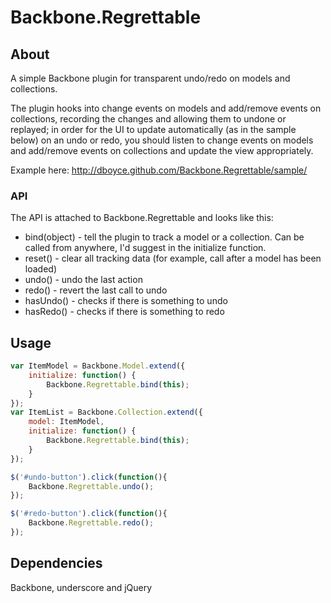 # Backbone.Regrettable

## About

A simple Backbone plugin for transparent undo/redo on models and collections. 

The plugin hooks into change events on models and add/remove events on collections, recording the changes and allowing
them to undone or replayed; in order for the UI to update automatically (as in the sample below) on an undo or redo, you should listen
to change events on models and add/remove events on collections and update the view appropriately.

Example here: http://dboyce.github.com/Backbone.Regrettable/sample/

### API

The API is attached to Backbone.Regrettable and looks like this:

* bind(object) - tell the plugin to track a model or a collection. Can be called from anywhere, I'd suggest in the initialize function.
* reset() - clear all tracking data (for example, call after a model has been loaded)
* undo() - undo the last action
* redo() - revert the last call to undo
* hasUndo() - checks if there is something to undo
* hasRedo() - checks if there is something to redo

## Usage

```javascript
var ItemModel = Backbone.Model.extend({
    initialize: function() {
        Backbone.Regrettable.bind(this);
    }
});
var ItemList = Backbone.Collection.extend({
    model: ItemModel,
    initialize: function() {
        Backbone.Regrettable.bind(this);
    }
});

$('#undo-button').click(function(){
    Backbone.Regrettable.undo();
});

$('#redo-button').click(function(){
    Backbone.Regrettable.redo();
});
```

## Dependencies

Backbone, underscore and jQuery


